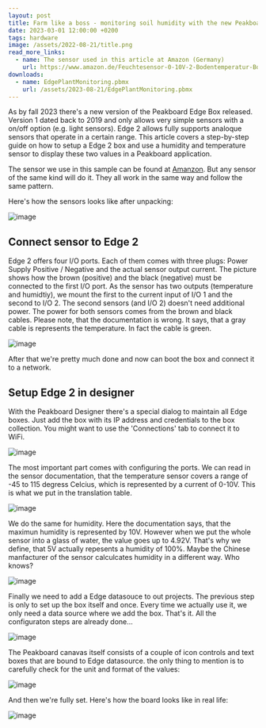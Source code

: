 ```yaml
---
layout: post
title: Farm like a boss - monitoring soil humidity with the new Peakboard Edge 2 box
date: 2023-03-01 12:00:00 +0200
tags: hardware
image: /assets/2022-08-21/title.png
read_more_links:
  - name: The sensor used in this article at Amazon (Germany)
    url: https://www.amazon.de/Feuchtesensor-0-10V-2-Bodentemperatur-Bodenfeuchtesensor-Sender/dp/B082DJ6F9J/ref=sr_1_30?__mk_de_DE=%C3%85M%C3%85%C5%BD%C3%95%C3%91&crid=B8RQX4B0GNT7&keywords=feuchtesensor+24v&qid=1683540626&sprefix=feuchtesensor+24v%2Caps%2C92&sr=8-30
downloads:
  - name: EdgePlantMonitoring.pbmx
    url: /assets/2023-08-21/EdgePlantMonitoring.pbmx
---
```

As by fall 2023 there's a new version of the Peakboard Edge Box released. Version 1 dated back to 2019 and only allows very simple sensors with a on/off option (e.g. light sensors). Edge 2 allows fully supports analoque sensors that operate in a certain range. This article covers a step-by-step guide on how to setup a Edge 2 box and use a humidity and temperature sensor to display these two values in a Peakboard application. 

The sensor we use in this sample can be found at [Amanzon](https://www.amazon.de/Feuchtesensor-0-10V-2-Bodentemperatur-Bodenfeuchtesensor-Sender/dp/B082DJ6F9J/ref=sr_1_30?__mk_de_DE=%C3%85M%C3%85%C5%BD%C3%95%C3%91&crid=B8RQX4B0GNT7&keywords=feuchtesensor+24v&qid=1683540626&sprefix=feuchtesensor+24v%2Caps%2C92&sr=8-30). But any sensor of the same kind will do it. They all work in the same way and follow the same pattern.

Here's how the sensors looks like after unpacking:

![image](/assets/2022-08-21/010.jpg)

## Connect sensor to Edge 2

Edge 2 offers four I/O ports. Each of them comes with three plugs: Power Supply Positive / Negative and the actual sensor output current. The picture shows how the brown (positive) and the black (negative) must be connected to the first I/O port. As the sensor has two outputs (temperature and humidtiy), we mount the first to the current input of I/O 1 and the second to I/O 2. The second sensors (and I/O 2) doesn't need additional power. The power for both sensors comes from the brown and black cables. Please note, that the documentation is wrong. It says, that a gray cable is represents the temperature. In fact the cable is green.
  
![image](/assets/2022-08-21/020.jpg)

After that we're pretty much done and now can boot the box and connect it to a network.

## Setup Edge 2 in designer

With the Peakboard Designer there's a special dialog to maintain all Edge boxes. Just add the box with its IP address and credentials to the box collection. You might want to use the 'Connections' tab to connect it to WiFi.

![image](/assets/2022-08-21/030.png)

The most important part comes with configuring the ports. We can read in the sensor documentation, that the temperature sensor covers a range of -45 to 115 degress Celcius, which is represented by a current of 0-10V. This is what we put in the translation table.

![image](/assets/2022-08-21/040.png)

We do the same for humidity. Here the documentation says, that the maximun humidity is represented by 10V. However when we put the whole sensor into a glass of water, the value goes up to 4.92V. That's why we define, that 5V actually repesents a humidity of 100%. Maybe the Chinese manfacturer of the sensor calculcates humidity in a different way. Who knows?

![image](/assets/2022-08-21/050.png)

Finally we need to add a Edge datasouce to out projects. The previous step is only to set up the box itself and once. Every time we actually use it, we only need a data source where we add the box. That's it. All the configuraton steps are already done...

![image](/assets/2022-08-21/055.png)

The Peakboard canavas itself consists of a couple of icon controls and text boxes that are bound to Edge datasource. the only thing to mention is to carefully check for the unit and format of the values:

![image](/assets/2022-08-21/060.png)

And then we're fully set. Here's how the board looks like in real life:

![image](/assets/2022-08-21/070.jpg)
